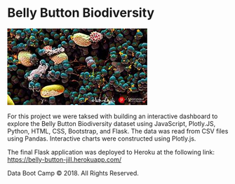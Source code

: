 # Belly Button Biodiversity

![th1.jpg](th1.jpg)

For this project we were taksed with building an interactive dashboard to explore the Belly Button Biodiversity dataset using JavaScript, Plotly.JS, Python, HTML, CSS, Bootstrap, and Flask. The data was read from CSV files using Pandas. Interactive charts were constructed using Plotly.js. 

The final Flask application was deployed to Heroku at the following link: https://belly-button-jill.herokuapp.com/

Data Boot Camp © 2018. All Rights Reserved.
